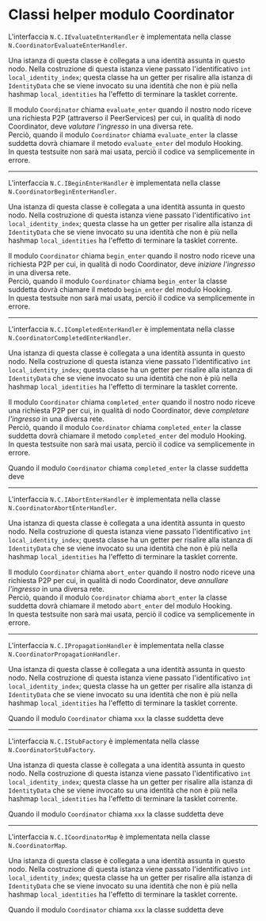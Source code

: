 # Classi helper modulo Coordinator

L'interfaccia `N.C.IEvaluateEnterHandler` è implementata nella classe
`N.CoordinatorEvaluateEnterHandler`.

Una istanza di questa classe è collegata a una identità assunta in questo nodo.
Nella costruzione di questa istanza viene passato l'identificativo
`int local_identity_index`; questa classe ha un getter per risalire alla istanza di
`IdentityData` che se viene invocato su una identità che non è più nella hashmap
`local_identities` ha l'effetto di terminare la tasklet corrente.

Il modulo `Coordinator` chiama `evaluate_enter` quando il nostro nodo riceve
una richiesta P2P (attraverso il PeerServices) per cui, in qualità di nodo
Coordinator, deve *valutare l'ingresso* in una diversa rete.  
Perciò, quando il modulo `Coordinator` chiama `evaluate_enter` la classe suddetta
dovrà chiamare il metodo `evaluate_enter` del modulo Hooking.  
In questa testsuite non sarà mai usata, perciò il codice va semplicemente
in errore.

* * *

L'interfaccia `N.C.IBeginEnterHandler` è implementata nella classe
`N.CoordinatorBeginEnterHandler`.

Una istanza di questa classe è collegata a una identità assunta in questo nodo.
Nella costruzione di questa istanza viene passato l'identificativo
`int local_identity_index`; questa classe ha un getter per risalire alla istanza di
`IdentityData` che se viene invocato su una identità che non è più nella hashmap
`local_identities` ha l'effetto di terminare la tasklet corrente.

Il modulo `Coordinator` chiama `begin_enter` quando il nostro nodo riceve
una richiesta P2P per cui, in qualità di nodo
Coordinator, deve *iniziare l'ingresso* in una diversa rete.  
Perciò, quando il modulo `Coordinator` chiama `begin_enter` la classe suddetta
dovrà chiamare il metodo `begin_enter` del modulo Hooking.  
In questa testsuite non sarà mai usata, perciò il codice va semplicemente
in errore.

* * *

L'interfaccia `N.C.ICompletedEnterHandler` è implementata nella classe
`N.CoordinatorCompletedEnterHandler`.

Una istanza di questa classe è collegata a una identità assunta in questo nodo.
Nella costruzione di questa istanza viene passato l'identificativo
`int local_identity_index`; questa classe ha un getter per risalire alla istanza di
`IdentityData` che se viene invocato su una identità che non è più nella hashmap
`local_identities` ha l'effetto di terminare la tasklet corrente.

Il modulo `Coordinator` chiama `completed_enter` quando il nostro nodo riceve
una richiesta P2P per cui, in qualità di nodo
Coordinator, deve *completare l'ingresso* in una diversa rete.  
Perciò, quando il modulo `Coordinator` chiama `completed_enter` la classe suddetta
dovrà chiamare il metodo `completed_enter` del modulo Hooking.  
In questa testsuite non sarà mai usata, perciò il codice va semplicemente
in errore.

Quando il modulo `Coordinator` chiama `completed_enter` la classe suddetta deve

* * *

L'interfaccia `N.C.IAbortEnterHandler` è implementata nella classe
`N.CoordinatorAbortEnterHandler`.

Una istanza di questa classe è collegata a una identità assunta in questo nodo.
Nella costruzione di questa istanza viene passato l'identificativo
`int local_identity_index`; questa classe ha un getter per risalire alla istanza di
`IdentityData` che se viene invocato su una identità che non è più nella hashmap
`local_identities` ha l'effetto di terminare la tasklet corrente.

Il modulo `Coordinator` chiama `abort_enter` quando il nostro nodo riceve
una richiesta P2P per cui, in qualità di nodo
Coordinator, deve *annullare l'ingresso* in una diversa rete.  
Perciò, quando il modulo `Coordinator` chiama `abort_enter` la classe suddetta
dovrà chiamare il metodo `abort_enter` del modulo Hooking.  
In questa testsuite non sarà mai usata, perciò il codice va semplicemente
in errore.

* * *

L'interfaccia `N.C.IPropagationHandler` è implementata nella classe
`N.CoordinatorPropagationHandler`.

Una istanza di questa classe è collegata a una identità assunta in questo nodo.
Nella costruzione di questa istanza viene passato l'identificativo
`int local_identity_index`; questa classe ha un getter per risalire alla istanza di
`IdentityData` che se viene invocato su una identità che non è più nella hashmap
`local_identities` ha l'effetto di terminare la tasklet corrente.

Quando il modulo `Coordinator` chiama `xxx` la classe suddetta deve

* * *

L'interfaccia `N.C.IStubFactory` è implementata nella classe
`N.CoordinatorStubFactory`.

Una istanza di questa classe è collegata a una identità assunta in questo nodo.
Nella costruzione di questa istanza viene passato l'identificativo
`int local_identity_index`; questa classe ha un getter per risalire alla istanza di
`IdentityData` che se viene invocato su una identità che non è più nella hashmap
`local_identities` ha l'effetto di terminare la tasklet corrente.

Quando il modulo `Coordinator` chiama `xxx` la classe suddetta deve

* * *

L'interfaccia `N.C.ICoordinatorMap` è implementata nella classe
`N.CoordinatorMap`.

Una istanza di questa classe è collegata a una identità assunta in questo nodo.
Nella costruzione di questa istanza viene passato l'identificativo
`int local_identity_index`; questa classe ha un getter per risalire alla istanza di
`IdentityData` che se viene invocato su una identità che non è più nella hashmap
`local_identities` ha l'effetto di terminare la tasklet corrente.

Quando il modulo `Coordinator` chiama `xxx` la classe suddetta deve

